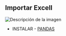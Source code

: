 ## Importar Excell

<image src="..\ImportarExcel\images\pandas.svg" alt="Descripción de la imagen">


- INSTALAR - [PANDAS](https://pypi.org/project/pandas/)